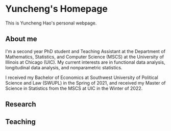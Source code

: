# Yuncheng's Homepage

This is Yuncheng Hao's personal webpage.

## About me

I'm a second year PhD student and Teaching Assistant at the Department of Mathematics, Statistics, and Computer Science (MSCS) at the University of Illinois at Chicago (UIC). My current interests are in functional data analysis, longitudinal data analysis, and nonparametric statistics.

I received my Bachelor of Economics at Southwest University of Political Science and Law (SWUPL) in the Spring of 2021, and received my Master of Science in Statistics from the MSCS at UIC in the Winter of 2022. 

## Research

## Teaching
